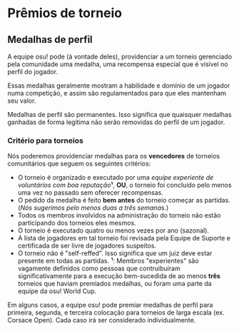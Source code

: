 # Prêmios de torneio

## Medalhas de perfil

A equipe osu! pode (à vontade deles), providenciar a um torneio gerenciado pela comunidade uma medalha, uma recompensa especial que é visível no perfil do jogador.

Essas medalhas geralmente mostram a habilidade e domínio de um jogador numa competição, e assim são regulamentados para que eles mantenham seu valor.

Medalhas de perfil são permanentes. Isso significa que quaisquer medalhas ganhadas de forma legítima não serão removidas do perfil de um jogador.

### Critério para torneios

Nós poderemos providenciar medalhas para os **vencedores** de torneios comunitários que seguem os seguintes critérios:

- O torneio é organizado e executado por uma *equipe experiente de voluntários com boa reputação***¹**, **OU**, o torneio foi concluído pelo menos uma vez no passado sem oferecer recompensas.
- O pedido da medalha é feito **bem antes** do torneio começar as partidas. (*Nós sugerimos pelo menos duas a três semanas.*)
- Todos os membros involvidos na administração do torneio não estão participando dos torneios eles mesmos.
- O torneio é executado quatro ou menos vezes por ano (sazonal).
- A lista de jogadores em tal torneio foi revisada pela Equipe de Suporte e certificada de ser livre de jogadores suspeitos.
- O torneio não é "self-reffed". Isso significa que um juiz deve estar presente em todas as partidas.
**¹**: Membros "experientes" são vagamente definidos como pessoas que contruibuíram significativamente para a execução bem-sucedida de ao menos **três** torneios que haviam premiados medalhas, ou foram uma parte da equipe da osu! World Cup.

Em alguns casos, a equipe osu! pode premiar medalhas de perfil para primeira, segunda, e terceira colocação para torneios de larga escala (ex. Corsace Open). Cada caso irá ser considerado individualmente.

